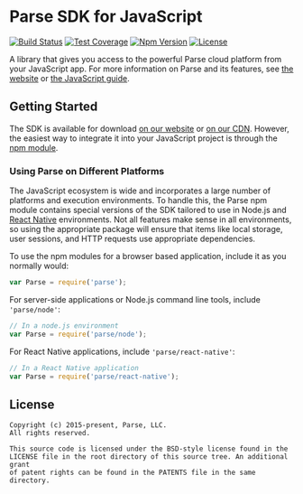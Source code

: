 # Parse SDK for JavaScript
[![Build Status][build-status-svg]][build-status-link]
[![Test Coverage][coverage-status-svg]][coverage-status-link]
[![Npm Version][npm-svg]][npm-link]
[![License][license-svg]][license-link]

A library that gives you access to the powerful Parse cloud platform from your JavaScript app. For more information on Parse and its features, see [the website](https://parse.com) or [the JavaScript guide](https://parse.com/docs/js/guide).

## Getting Started

The SDK is available for download [on our website](https://parse.com/downloads) or [on our CDN](http://www.parsecdn.com/js/parse-latest.js). However, the easiest way to integrate it into your JavaScript project is through the [npm module](https://npmjs.org/parse).

### Using Parse on Different Platforms

The JavaScript ecosystem is wide and incorporates a large number of platforms and execution environments. To handle this, the Parse npm module contains special versions of the SDK tailored to use in Node.js and [React Native](https://facebook.github.io/react-native/) environments. Not all features make sense in all environments, so using the appropriate package will ensure that items like local storage, user sessions, and HTTP requests use appropriate dependencies.

To use the npm modules for a browser based application, include it as you normally would:

```js
var Parse = require('parse');
```

For server-side applications or Node.js command line tools, include `'parse/node'`:

```js
// In a node.js environment
var Parse = require('parse/node');
```

For React Native applications, include `'parse/react-native'`:
```js
// In a React Native application
var Parse = require('parse/react-native');
```

## License

```
Copyright (c) 2015-present, Parse, LLC.
All rights reserved.

This source code is licensed under the BSD-style license found in the
LICENSE file in the root directory of this source tree. An additional grant
of patent rights can be found in the PATENTS file in the same directory.
```

 [build-status-svg]: https://travis-ci.org/ParsePlatform/Parse-SDK-JS.svg?branch=master
 [build-status-link]: https://travis-ci.org/ParsePlatform/Parse-SDK-JS
 [coverage-status-svg]: http://codecov.io/github/ParsePlatform/Parse-SDK-JS/coverage.svg?branch=master
 [coverage-status-link]: http://codecov.io/github/ParsePlatform/Parse-SDK-JS?branch=master
 [npm-svg]: https://badge.fury.io/js/parse.svg
 [npm-link]: https://npmjs.org/parse
 [license-svg]: https://img.shields.io/badge/license-BSD-lightgrey.svg
 [license-link]: https://github.com/ParsePlatform/Parse-SDK-JS/blob/master/LICENSE
